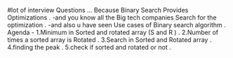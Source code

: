 #lot of interview Questions ...
                            Because Binary Search Provides Optimizations .
                           -and you know all the Big tech companies Search for the optimization .
                           -and also u have seen Use cases of Binary search algorithm . 
Agenda -
        1.Minimum in Sorted and rotated array (S and R ) .
        2.Number of times a sorted array is Rotated  .
        3.Search in Sorted and Rotated array .
        4.finding the peak .
        5.check if sorted and rotated or not . 
        
